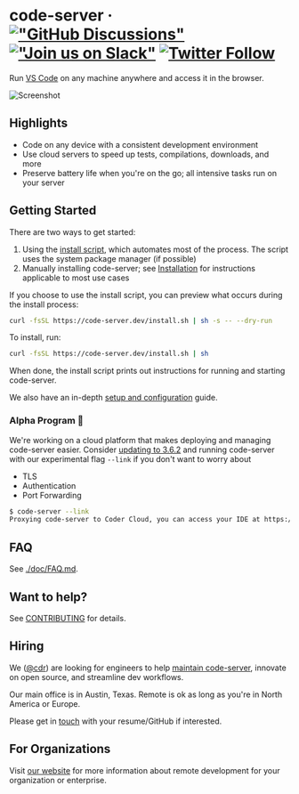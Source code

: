 # code-server &middot; [!["GitHub Discussions"](https://img.shields.io/badge/%20GitHub-%20Discussions-gray.svg?longCache=true&logo=github&colorB=purple)](https://github.com/cdr/code-server/discussions) [!["Join us on Slack"](https://img.shields.io/badge/join-us%20on%20slack-gray.svg?longCache=true&logo=slack&colorB=brightgreen)](https://cdr.co/join-community) [![Twitter Follow](https://img.shields.io/twitter/follow/CoderHQ?label=%40CoderHQ&style=social)](https://twitter.com/coderhq)

Run [VS Code](https://github.com/Microsoft/vscode) on any machine anywhere and access it in the browser.

![Screenshot](./doc/assets/screenshot.png)

## Highlights

- Code on any device with a consistent development environment
- Use cloud servers to speed up tests, compilations, downloads, and more
- Preserve battery life when you're on the go; all intensive tasks run on your server

## Getting Started

There are two ways to get started:

1. Using the [install script](./install.sh), which automates most of the process. The script uses the system package manager (if possible)
2. Manually installing code-server; see [Installation](./doc/install.md) for instructions applicable to most use cases

If you choose to use the install script, you can preview what occurs during the install process:

```bash
curl -fsSL https://code-server.dev/install.sh | sh -s -- --dry-run
```

To install, run:

```bash
curl -fsSL https://code-server.dev/install.sh | sh
```

When done, the install script prints out instructions for running and starting code-server.

We also have an in-depth [setup and configuration](./doc/guide.md) guide.

### Alpha Program 🐣

We're working on a cloud platform that makes deploying and managing code-server easier. Consider [updating to 3.6.2](https://github.com/cdr/code-server/releases/tag/v3.6.2) and running code-server with our experimental flag `--link` if you don't want to worry about

- TLS
- Authentication
- Port Forwarding

```bash
$ code-server --link
Proxying code-server to Coder Cloud, you can access your IDE at https://valmar-jon.cdr.co
```

## FAQ

See [./doc/FAQ.md](./doc/FAQ.md).

## Want to help?

See [CONTRIBUTING](./doc/CONTRIBUTING.md) for details.

## Hiring

We ([@cdr](https://github.com/cdr)) are looking for engineers to help [maintain
code-server](https://jobs.lever.co/coder/e40becde-2cbd-4885-9029-e5c7b0a734b8), innovate on open source, and streamline dev workflows.

Our main office is in Austin, Texas. Remote is ok as long as
you're in North America or Europe.

Please get in [touch](mailto:jobs@coder.com) with your resume/GitHub if interested.

## For Organizations

Visit [our website](https://coder.com) for more information about remote development for your organization or enterprise.

